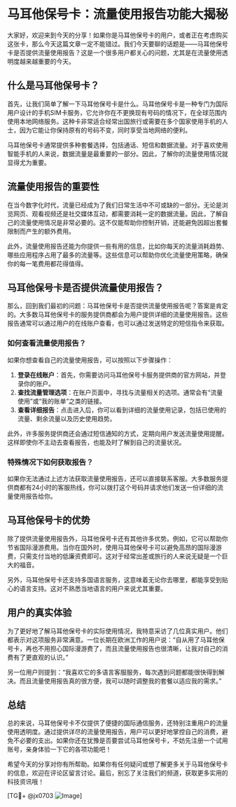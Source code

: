 # 马耳他保号卡：流量使用报告功能大揭秘

大家好，欢迎来到今天的分享！如果你是马耳他保号卡的用户，或者正在考虑购买这张卡，那么今天这篇文章一定不能错过。我们今天要聊的话题是——马耳他保号卡是否提供流量使用报告？这是一个很多用户都关心的问题，尤其是在流量使用透明度越来越重要的今天。

## 什么是马耳他保号卡？

首先，让我们简单了解一下马耳他保号卡是什么。马耳他保号卡是一种专门为国际用户设计的手机SIM卡服务，它允许你在不更换现有号码的情况下，在全球范围内使用本地网络服务。这种卡非常适合经常出国旅行或需要在多个国家使用手机的人士，因为它能让你保持原有的号码不变，同时享受当地网络的便利。

马耳他保号卡通常提供多种套餐选择，包括通话、短信和数据流量。对于喜欢使用智能手机的人来说，数据流量是最重要的一部分。因此，了解你的流量使用情况就显得尤为重要。

## 流量使用报告的重要性

在当今数字化时代，流量已经成为了我们日常生活中不可或缺的一部分。无论是浏览网页、观看视频还是社交媒体互动，都需要消耗一定的数据流量。因此，了解自己的流量使用情况是非常必要的。这不仅能帮助你控制开销，还能避免因超出套餐限制而产生的额外费用。

此外，流量使用报告还能为你提供一些有用的信息，比如你每天的流量消耗趋势、哪些应用程序占用了最多的流量等。这些信息可以帮助你优化流量使用策略，确保你的每一笔费用都花得值得。

## 马耳他保号卡是否提供流量使用报告？

那么，回到我们最初的问题：马耳他保号卡是否提供流量使用报告呢？答案是肯定的。大多数马耳他保号卡的服务提供商都会为用户提供详细的流量使用报告。这些报告通常可以通过用户的在线账户查看，也可以通过发送特定的短信指令来获取。

### 如何查看流量使用报告？

如果你想查看自己的流量使用报告，可以按照以下步骤操作：

1. **登录在线账户**：首先，你需要访问马耳他保号卡服务提供商的官方网站，并登录你的账户。
2. **查找流量管理选项**：在账户页面中，寻找与流量相关的选项。通常会有“流量使用”或“我的账单”之类的链接。
3. **查看详细报告**：点击进入后，你可以看到详细的流量使用记录，包括已使用的流量、剩余流量以及历史使用趋势。

此外，许多服务提供商还会通过短信通知的方式，定期向用户发送流量使用提醒。这样即使你不主动去查看报告，也能及时了解到自己的流量状况。

### 特殊情况下如何获取报告？

如果你无法通过上述方法获取流量使用报告，还可以直接联系客服。大多数服务提供商都有24小时的客服热线，你可以拨打这个号码并请求他们发送一份详细的流量使用报告给你。

## 马耳他保号卡的优势

除了提供流量使用报告外，马耳他保号卡还有其他许多优势。例如，它可以帮助你节省国际漫游费用。当你在国外时，使用马耳他保号卡可以避免高昂的国际漫游费，只需支付当地的低廉资费即可。这对于经常出差或旅行的人来说无疑是一个巨大的福音。

另外，马耳他保号卡还支持多国语言服务，这意味着无论你去哪里，都能享受到贴心的语言支持。这对不熟悉当地语言的用户来说尤其重要。

## 用户的真实体验

为了更好地了解马耳他保号卡的实际使用情况，我特意采访了几位真实用户。他们都表示对这项服务非常满意。一位长期在欧洲工作的用户说：“自从用了马耳他保号卡，再也不用担心国际漫游费了，而且流量使用报告也很清晰，让我对自己的消费有了更直观的认识。”

另一位用户则提到：“我喜欢它的多语言客服服务，每次遇到问题都能很快得到解决。而且流量使用报告真的很方便，我可以随时调整我的套餐以适应我的需求。”

## 总结

总的来说，马耳他保号卡不仅提供了便捷的国际通信服务，还特别注重用户的流量使用透明度。通过提供详尽的流量使用报告，用户可以更好地掌控自己的消费，避免不必要的支出。如果你还在犹豫是否要尝试马耳他保号卡，不妨先注册一个试用账号，亲身体验一下它的各项功能吧！

希望今天的分享对你有所帮助。如果你有任何疑问或想了解更多关于马耳他保号卡的信息，欢迎在评论区留言讨论。最后，别忘了关注我们的频道，获取更多实用的科技资讯哦！

[TG💪+ @jx0703 ![Image](https://github.com/user-attachments/assets/dbca1d08-cadb-493c-b0ec-ad6f7a83f270)]